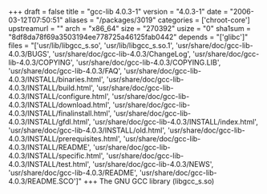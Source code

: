 +++
draft = false
title = "gcc-lib 4.0.3-1"
version = "4.0.3-1"
date = "2006-03-12T07:50:51"
aliases = "/packages/3019"
categories = ['chroot-core']
upstreamurl = ""
arch = "x86_64"
size = "270392"
usize = "0"
sha1sum = "8df8da78f69a3503194ee778725a46125fab0442"
depends = "['glibc']"
files = "['usr/lib/libgcc_s.so', 'usr/lib/libgcc_s.so.1', 'usr/share/doc/gcc-lib-4.0.3/BUGS', 'usr/share/doc/gcc-lib-4.0.3/ChangeLog', 'usr/share/doc/gcc-lib-4.0.3/COPYING', 'usr/share/doc/gcc-lib-4.0.3/COPYING.LIB', 'usr/share/doc/gcc-lib-4.0.3/FAQ', 'usr/share/doc/gcc-lib-4.0.3/INSTALL/binaries.html', 'usr/share/doc/gcc-lib-4.0.3/INSTALL/build.html', 'usr/share/doc/gcc-lib-4.0.3/INSTALL/configure.html', 'usr/share/doc/gcc-lib-4.0.3/INSTALL/download.html', 'usr/share/doc/gcc-lib-4.0.3/INSTALL/finalinstall.html', 'usr/share/doc/gcc-lib-4.0.3/INSTALL/gfdl.html', 'usr/share/doc/gcc-lib-4.0.3/INSTALL/index.html', 'usr/share/doc/gcc-lib-4.0.3/INSTALL/old.html', 'usr/share/doc/gcc-lib-4.0.3/INSTALL/prerequisites.html', 'usr/share/doc/gcc-lib-4.0.3/INSTALL/README', 'usr/share/doc/gcc-lib-4.0.3/INSTALL/specific.html', 'usr/share/doc/gcc-lib-4.0.3/INSTALL/test.html', 'usr/share/doc/gcc-lib-4.0.3/NEWS', 'usr/share/doc/gcc-lib-4.0.3/README', 'usr/share/doc/gcc-lib-4.0.3/README.SCO']"
+++
The GNU GCC library (libgcc_s.so)